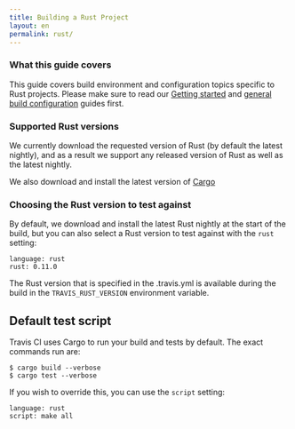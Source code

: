 ```yaml
---
title: Building a Rust Project
layout: en
permalink: rust/
---
```

<div id="toc">
</div>

### What this guide covers

This guide covers build environment and configuration topics specific to Rust
projects. Please make sure to read our [Getting started](/user/getting-started/)
and [general build configuration](/user/build-configuration/) guides first.

### Supported Rust versions

We currently download the requested version of Rust (by default the latest
nightly), and as a result we support any released version of Rust as well as the
latest nightly.

We also download and install the latest version of [Cargo](http://crates.io)

### Choosing the Rust version to test against

By default, we download and install the latest Rust nightly at the start of the
build, but you can also select a Rust version to test against with the `rust`
setting:


    language: rust
    rust: 0.11.0

The Rust version that is specified in the .travis.yml is available during the
build in the `TRAVIS_RUST_VERSION` environment variable.

## Default test script

Travis CI uses Cargo to run your build and tests by default. The exact commands
run are:

    $ cargo build --verbose
    $ cargo test --verbose

If you wish to override this, you can use the `script` setting:

    language: rust
    script: make all

